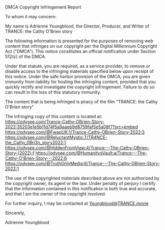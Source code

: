 DMCA Copyright Infringement Report

To whom it may concern:

My name is Adrienne Youngblood, the Director, Producer, and Writer of TRANCE: the Cathy O'Brien story

The following information is presented for the purposes of removing web content that infringes on our copyright per the Digital Millennium Copyright Act ("DMCA"). This notice constitutes an official notification under Section 512(c) of the DMCA.

Under that statute, you are required, as a service provider, to remove or disable access to the infringing materials specified below upon receipt of this notice. Under the safe harbor provision of the DMCA, you are given immunity from liability for hosting the infringing content, provided that you quickly rectify and investigate the copyright infringement. Failure to do so can result in the loss of this statutory immunity.

The content that is being infringed is piracy of the film "TRANCE: the Cathy O'Brien story"

The infringing copy of this content is located at:
https://odysee.com/Trance-Cathy-OBrien-Story-2022:35203e1e5b11d74f5a9aaeb9d8759faf5e5a08f7?src=embed
https://odysee.com/@FwapUK:1/Trance-Cathy-OBrien-Story-2022:3
https://odysee.com/@ReluctantMystic:7/TR4NCE-the_Cathy_0Bri3n_story2022:1
https://odysee.com/@HiddenFromView:4/Trance---The-Cathy-OBrien-Story-(2022):f
https://odysee.com/@HumanitysVault:a/Trance---The-Cathy-O'Brien-Story---2022:6
https://odysee.com/@TruthOnlyMedia:8/Trance---The-Cathy-OBrien-Story-2022:1

The use of the copyrighted materials described above are not authorized by the copyright owner, its agent or the law. Under penalty of perjury I certify that the information contained in this notification is both true and accurate, and that I am the owner of the copyright involved.

For further inquiry, I may be contacted at Youngblood@TRANCE.movie

Sincerely,

 Adrienne Youngblood
